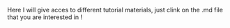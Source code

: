 Here I will give acces to different tutorial materials, just clink on the .md file that you are interested in !

